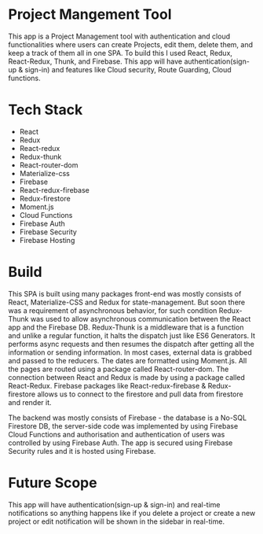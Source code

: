 # Project Mangement Tool

This app is a Project Management tool with authentication and cloud functionalities where users can create Projects, edit them, delete them, and keep a track of them all in one SPA. To build this I used React, Redux, React-Redux, Thunk, and Firebase.
This app will have authentication(sign-up & sign-in) and features like Cloud security, Route Guarding, Cloud functions.
# Tech Stack
* React
* Redux
* React-redux
* Redux-thunk
* React-router-dom
* Materialize-css
* Firebase
* React-redux-firebase
* Redux-firestore
* Moment.js
* Cloud Functions
* Firebase Auth
* Firebase Security
* Firebase Hosting

# Build
This SPA is built using many packages front-end was mostly consists of React, Materialize-CSS and Redux for state-management. But soon there was a requirement of asynchronous behavior, for such condition Redux-Thunk was used to allow asynchronous communication between the React app and the Firebase DB. Redux-Thunk is a middleware that is a function and unlike a regular function, it halts the dispatch just like ES6 Generators. It performs async requests and then resumes the dispatch after getting all the information or sending information. In most cases, external data is grabbed and passed to the reducers. The dates are formatted using Moment.js.
All the pages are routed using a package called React-router-dom. The connection between React and Redux is made by using a package called React-Redux. 
Firebase packages like React-redux-firebase & Redux-firestore allows us to connect to the firestore and pull data from firestore and render it.

The backend was mostly consists of Firebase - the database is a No-SQL Firestore DB, the server-side code was implemented by using Firebase Cloud Functions and authorisation and authentication of users was controlled by using Firebase Auth.
The app is secured using Firebase Security rules and it is hosted using Firebase.

# Future Scope
This app will have authentication(sign-up & sign-in) and real-time notifications so anything happens like if you delete a project or create a new project or edit notification will be shown in the sidebar in real-time.
